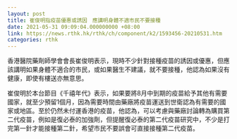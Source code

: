 ```yaml
---
layout: post
title: 崔俊明指疫苗優惠或誘因　應講明身體不適市民不要接種
date: 2021-05-31 09:09:04.000000000 +08:00
link: https://news.rthk.hk/rthk/ch/component/k2/1593456-20210531.htm
categories: rthk
---
```


香港醫院藥劑師學會會長崔俊明表示，現時不少針對接種疫苗的誘因或優惠，但應該講明如果身體不適合的巿民，或如果醫生不建議，就不要接種，他認為如果沒有健康，即使有樓送亦無意思。

崔俊明於本台節目《千禧年代》表示，如果要將8月中到期的疫苗給予其他有需要國家，就至少預留1個月，因為需要時間由藥廠將疫苗運送到世衛認為有需要的國家或地區。至於仍然未付運香港的疫苗，他認為，可以考慮與藥廠討論轉為購買第二代疫苗，例如是復必泰的加強劑，但提醒復必泰的第二代疫苗研究中，不少是打完第一針才能接種第二針，希望巿民不要誤會可直接接種第二代疫苗。
